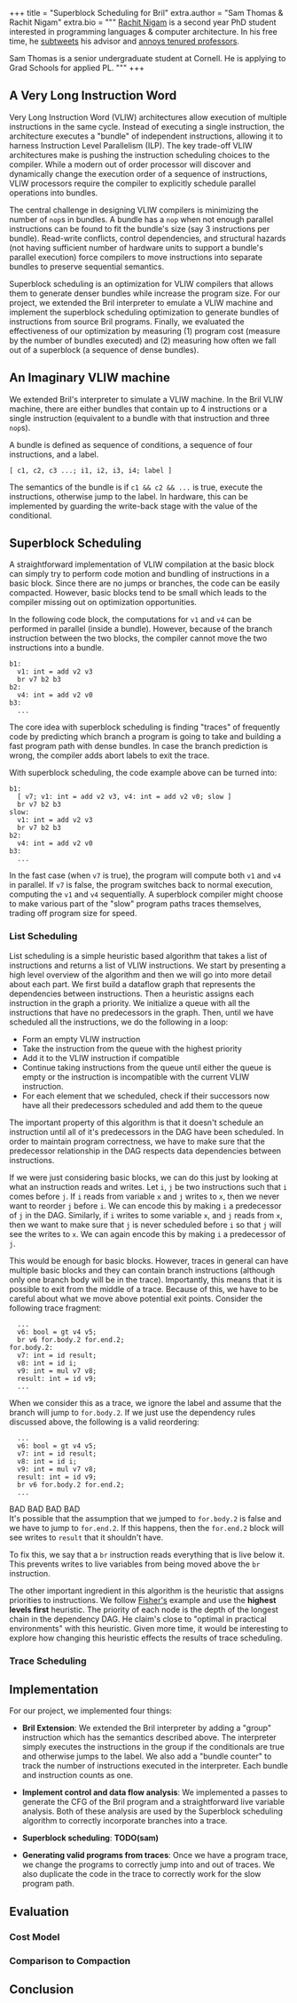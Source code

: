 +++
title = "Superblock Scheduling for Bril"
extra.author = "Sam Thomas & Rachit Nigam"
extra.bio = """
  [Rachit Nigam](https://rachitnigam.com) is a second year PhD student interested in
  programming languages & computer architecture. In his free time, he
  [subtweets](https://twitter.com/notypes/status/1170037148290080771) his advisor and [annoys tenured professors](https://twitter.com/natefoster/status/1074401015565291520).

  Sam Thomas is a senior undergraduate student at Cornell. He is applying to Grad Schools for applied PL.
"""
+++

## A Very Long Instruction Word

Very Long Instruction Word (VLIW) architectures allow execution of multiple
instructions in the same cycle. Instead of executing a single instruction,
the architecture executes a "bundle" of independent instructions, allowing it
to harness Instruction Level Parallelism (ILP). The key trade-off VLIW
architectures make is pushing the instruction scheduling choices to the compiler.
While a modern out of order processor will discover and dynamically change
the execution order of a sequence of instructions, VLIW processors require
the compiler to explicitly schedule parallel operations into bundles.

The central challenge in designing VLIW compilers is minimizing the number of
`nop`s in bundles. A bundle has a `nop` when not enough parallel instructions
can be found to fit the bundle's size (say 3 instructions per bundle).
Read-write conflicts, control dependencies, and structural hazards (not having
sufficient number of hardware units to support a bundle's parallel execution)
force compilers to move instructions into separate bundles to preserve
sequential semantics.

Superblock scheduling is an optimization for VLIW compilers that allows them to
generate denser bundles while increase the program size. For our project, we
extended the Bril interpreter to emulate a VLIW machine and implement the
superblock scheduling optimization to generate bundles of instructions from
source Bril programs. Finally, we evaluated the effectiveness of our
optimization by measuring (1) program cost (measure by the number of bundles
executed) and (2) measuring how often we fall out of a superblock (a sequence
of dense bundles).

## An Imaginary VLIW machine

We extended Bril's interpreter to simulate a VLIW machine. In the Bril VLIW
machine, there are either bundles that contain up to 4 instructions or a single
instruction (equivalent to a bundle with that instruction and three `nop`s).

A bundle is defined as sequence of conditions, a sequence
of four instructions, and a label.

```
[ c1, c2, c3 ...; i1, i2, i3, i4; label ]
```

The semantics of the bundle is if `c1 && c2 && ...` is true, execute the
instructions, otherwise jump to the label. In hardware, this can be implemented
by guarding the write-back stage with the value of the conditional.

## Superblock Scheduling

A straightforward implementation of VLIW compilation at the basic block can
simply try to perform code motion and bundling of instructions in a basic
block. Since there are no jumps or branches, the code can be easily compacted.
However, basic blocks tend to be small which leads to the compiler missing
out on optimization opportunities.

In the following code block, the computations for `v1` and `v4` can be
performed in parallel (inside a bundle). However, because of the branch instruction
between the two blocks, the compiler cannot move the two instructions into
a bundle.

```
b1:
  v1: int = add v2 v3
  br v7 b2 b3
b2:
  v4: int = add v2 v0
b3:
  ...
```

The core idea with superblock scheduling is finding "traces" of frequently
code by predicting which branch a program is going to take and building
a fast program path with dense bundles. In case the branch prediction is
wrong, the compiler adds abort labels to exit the trace.

With superblock scheduling, the code example above can be turned into:

```
b1:
  [ v7; v1: int = add v2 v3, v4: int = add v2 v0; slow ]
  br v7 b2 b3
slow:
  v1: int = add v2 v3
  br v7 b2 b3
b2:
  v4: int = add v2 v0
b3:
  ...
```

In the fast case (when `v7` is true), the program will compute both `v1` and
`v4` in parallel. If `v7` is false, the program switches back to normal
execution, computing the `v1` and `v4` sequentially. A superblock compiler
might choose to make various part of the "slow" program paths traces
themselves, trading off program size for speed.

### List Scheduling
List scheduling is a simple heuristic based algorithm that takes a list of
instructions and returns a list of VLIW instructions. We start by presenting
a high level overview of the algorithm and then we will go into more detail
about each part. We first build a dataflow graph
that represents the dependencies between instructions. Then a heuristic assigns
each instruction in the graph a priority. We initialize a queue with all the instructions
that have no predecessors in the graph. Then, until we have scheduled all the instructions,
we do the following in a loop:
- Form an empty VLIW instruction
- Take the instruction from the queue with the highest priority
- Add it to the VLIW instruction if compatible
- Continue taking instructions from the queue until either the queue is empty or the instruction 
is incompatible with the current VLIW instruction.
- For each element that we scheduled, check if their successors now have all their predecessors scheduled
and add them to the queue

The important property of this algorithm is that it doesn't schedule an instruction until all
of it's predecessors in the DAG have been scheduled. In order to maintain program correctness,
we have to make sure that the predecessor relationship in the DAG respects data dependencies
between instructions.

If we were just considering basic blocks, we can do this just by looking at what an instruction
reads and writes. Let `i`, `j` be two instructions such that `i` comes before `j`. If `i` reads from
variable `x` and `j` writes to `x`, then we never want to reorder `j` before `i`. We can encode this by
making `i` a predecessor of `j` in the DAG. Similarly, if `i` writes to some variable `x`, 
and `j` reads from `x`, then we want to make sure that `j` is never scheduled before `i` so that `j`
will see the writes to `x`. We can again encode this by making `i` a predecessor of `j`.

This would be enough for basic blocks. However, traces in general can have multiple basic blocks
and they can contain branch instructions (although only one branch body will be in the trace).
Importantly, this means that it is possible to exit from the middle of a trace. Because of this,
we have to be careful about what we move above potential exit points. Consider the following trace fragment:
```
  ...
  v6: bool = gt v4 v5;
  br v6 for.body.2 for.end.2;
for.body.2:
  v7: int = id result;
  v8: int = id i;
  v9: int = mul v7 v8;
  result: int = id v9;
  ...
```
When we consider this as a trace, we ignore the label and assume that the branch will jump to `for.body.2`.
If we just use the dependency rules discussed above, the following is a valid reordering:
```
  ...
  v6: bool = gt v4 v5;
  v7: int = id result;
  v8: int = id i;
  v9: int = mul v7 v8;
  result: int = id v9;
  br v6 for.body.2 for.end.2;
  ...
```
BAD BAD BAD BAD  
It's possible that the assumption that we jumped to `for.body.2` is false and we have to jump to `for.end.2`.
If this happens, then the `for.end.2` block will see writes to `result` that it shouldn't have.

To fix this, we say that a `br` instruction reads everything that is live below it. This prevents writes to
live variables from being moved above the `br` instruction.

The other important ingredient in this algorithm is the heuristic that assigns priorities to instructions.
We follow [Fisher's](https://people.eecs.berkeley.edu/~kubitron/courses/cs252-S12/handouts/papers/TraceScheduling.pdf)
example and use the **highest levels first** heuristic. The priority of each node is the depth of the longest chain
in the dependency DAG. He claim's close to "optimal in practical environments" with this heuristic.
Given more time, it would be interesting to explore how changing this heuristic effects the results
of trace scheduling.

### Trace Scheduling


## Implementation

For our project, we implemented four things:

- **Bril Extension**: We extended the Bril interpreter by adding a "group"
   instruction which has the semantics described above. The interpreter simply
   executes the instructions in the group if the conditionals are true and
   otherwise jumps to the label. We also add a "bundle counter" to track
   the number of instructions executed in the interpreter. Each bundle and
   instruction counts as one.

- **Implement control and data flow analysis**: We implemented a passes to generate
  the CFG of the Bril program and a straightforward live variable analysis.
  Both of these analysis are used by the Superblock scheduling algorithm to
  correctly incorporate branches into a trace.

- **Superblock scheduling**: **TODO(sam)**

- **Generating valid programs from traces**: Once we have a program trace, we
  change the programs to correctly jump into and out of traces. We also duplicate
  the code in the trace to correctly work for the slow program path.

## Evaluation

### Cost Model

### Comparison to Compaction

## Conclusion

